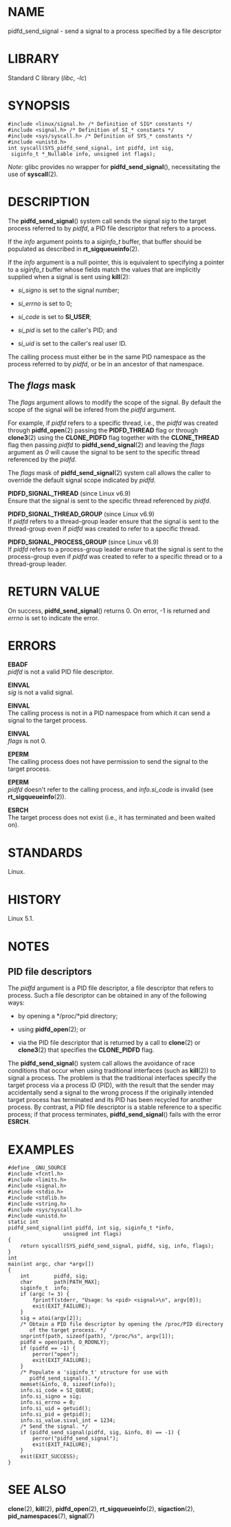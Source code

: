 # NAME

pidfd_send_signal - send a signal to a process specified by a file
descriptor

# LIBRARY

Standard C library (*libc*, *-lc*)

# SYNOPSIS

    #include <linux/signal.h> /* Definition of SIG* constants */
    #include <signal.h> /* Definition of SI_* constants */
    #include <sys/syscall.h> /* Definition of SYS_* constants */
    #include <unistd.h>
    int syscall(SYS_pidfd_send_signal, int pidfd, int sig,
     siginfo_t *_Nullable info, unsigned int flags);

*Note*: glibc provides no wrapper for **pidfd_send_signal**(),
necessitating the use of **syscall**(2).

# DESCRIPTION

The **pidfd_send_signal**() system call sends the signal *sig* to the
target process referred to by *pidfd*, a PID file descriptor that refers
to a process.

If the *info* argument points to a *siginfo_t* buffer, that buffer
should be populated as described in **rt_sigqueueinfo**(2).

If the *info* argument is a null pointer, this is equivalent to
specifying a pointer to a *siginfo_t* buffer whose fields match the
values that are implicitly supplied when a signal is sent using
**kill**(2):

- *si_signo* is set to the signal number;

- *si_errno* is set to 0;

- *si_code* is set to **SI_USER**;

- *si_pid* is set to the caller's PID; and

- *si_uid* is set to the caller's real user ID.

The calling process must either be in the same PID namespace as the
process referred to by *pidfd*, or be in an ancestor of that namespace.

## The *flags* mask

The *flags* argument allows to modify the scope of the signal. By
default the scope of the signal will be infered from the *pidfd*
argument.

For example, if *pidfd* refers to a specific thread, i.e., the *pidfd*
was created through **pidfd_open**(2) passing the **PIDFD_THREAD** flag
or through **clone3**(2) using the **CLONE_PIDFD** flag together with
the **CLONE_THREAD** flag then passing *pidfd* to
**pidfd_send_signal**(2) and leaving the *flags* argument as *0* will
cause the signal to be sent to the specific thread referenced by the
*pidfd*.

The *flags* mask of **pidfd_send_signal**(2) system call allows the
caller to override the default signal scope indicated by *pidfd*.

**PIDFD_SIGNAL_THREAD** (since Linux v6.9)  
Ensure that the signal is sent to the specific thread referenced by *pidfd*.

**PIDFD_SIGNAL_THREAD_GROUP** (since Linux v6.9)  
If *pidfd* refers to a thread-group leader ensure that the signal is
sent to the thread-group even if *pidfd* was created to refer to a
specific thread.

**PIDFD_SIGNAL_PROCESS_GROUP** (since Linux v6.9)  
If *pidfd* refers to a process-group leader ensure that the signal is
sent to the process-group even if *pidfd* was created to refer to a
specific thread or to a thread-group leader.

# RETURN VALUE

On success, **pidfd_send_signal**() returns 0. On error, -1 is returned
and *errno* is set to indicate the error.

# ERRORS

**EBADF**  
*pidfd* is not a valid PID file descriptor.

**EINVAL**  
*sig* is not a valid signal.

**EINVAL**  
The calling process is not in a PID namespace from which it can send a
signal to the target process.

**EINVAL**  
*flags* is not 0.

**EPERM**  
The calling process does not have permission to send the signal to the
target process.

**EPERM**  
*pidfd* doesn't refer to the calling process, and *info.si_code* is
invalid (see **rt_sigqueueinfo**(2)).

**ESRCH**  
The target process does not exist (i.e., it has terminated and been
waited on).

# STANDARDS

Linux.

# HISTORY

Linux 5.1.

# NOTES

## PID file descriptors

The *pidfd* argument is a PID file descriptor, a file descriptor that
refers to process. Such a file descriptor can be obtained in any of the
following ways:

- by opening a */proc/*pid directory;

- using **pidfd_open**(2); or

- via the PID file descriptor that is returned by a call to **clone**(2)
  or **clone3**(2) that specifies the **CLONE_PIDFD** flag.

The **pidfd_send_signal**() system call allows the avoidance of race
conditions that occur when using traditional interfaces (such as
**kill**(2)) to signal a process. The problem is that the traditional
interfaces specify the target process via a process ID (PID), with the
result that the sender may accidentally send a signal to the wrong
process if the originally intended target process has terminated and its
PID has been recycled for another process. By contrast, a PID file
descriptor is a stable reference to a specific process; if that process
terminates, **pidfd_send_signal**() fails with the error **ESRCH**.

# EXAMPLES

    #define _GNU_SOURCE
    #include <fcntl.h>
    #include <limits.h>
    #include <signal.h>
    #include <stdio.h>
    #include <stdlib.h>
    #include <string.h>
    #include <sys/syscall.h>
    #include <unistd.h>
    static int
    pidfd_send_signal(int pidfd, int sig, siginfo_t *info,
                      unsigned int flags)
    {
        return syscall(SYS_pidfd_send_signal, pidfd, sig, info, flags);
    }
    int
    main(int argc, char *argv[])
    {
        int        pidfd, sig;
        char       path[PATH_MAX];
        siginfo_t  info;
        if (argc != 3) {
            fprintf(stderr, "Usage: %s <pid> <signal>\n", argv[0]);
            exit(EXIT_FAILURE);
        }
        sig = atoi(argv[2]);
        /* Obtain a PID file descriptor by opening the /proc/PID directory
           of the target process. */
        snprintf(path, sizeof(path), "/proc/%s", argv[1]);
        pidfd = open(path, O_RDONLY);
        if (pidfd == -1) {
            perror("open");
            exit(EXIT_FAILURE);
        }
        /* Populate a 'siginfo_t' structure for use with
           pidfd_send_signal(). */
        memset(&info, 0, sizeof(info));
        info.si_code = SI_QUEUE;
        info.si_signo = sig;
        info.si_errno = 0;
        info.si_uid = getuid();
        info.si_pid = getpid();
        info.si_value.sival_int = 1234;
        /* Send the signal. */
        if (pidfd_send_signal(pidfd, sig, &info, 0) == -1) {
            perror("pidfd_send_signal");
            exit(EXIT_FAILURE);
        }
        exit(EXIT_SUCCESS);
    }

# SEE ALSO

**clone**(2), **kill**(2), **pidfd_open**(2), **rt_sigqueueinfo**(2),
**sigaction**(2), **pid_namespaces**(7), **signal**(7)
